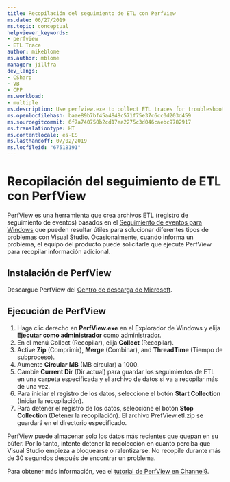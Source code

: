 ```yaml
---
title: Recopilación del seguimiento de ETL con PerfView
ms.date: 06/27/2019
ms.topic: conceptual
helpviewer_keywords:
- perfview
- ETL Trace
author: mikeblome
ms.author: mblome
manager: jillfra
dev_langs:
- CSharp
- VB
- CPP
ms.workload:
- multiple
ms.description: Use perfview.exe to collect ETL traces for troubleshooting issues with Visual Studio
ms.openlocfilehash: baae89b7bf45a4848c571f75e37c6cc0d203d459
ms.sourcegitcommit: 6f7a740750b2cd17ea2275c3d046caebc9782917
ms.translationtype: HT
ms.contentlocale: es-ES
ms.lasthandoff: 07/02/2019
ms.locfileid: "67518191"
---
```

# <a name="collect-an-etl-trace-with-perfview"></a>Recopilación del seguimiento de ETL con PerfView

PerfView es una herramienta que crea archivos ETL (registro de seguimiento de eventos) basados en el [Seguimiento de eventos para Windows](/windows/desktop/ETW/event-tracing-portal) que pueden resultar útiles para solucionar diferentes tipos de problemas con Visual Studio. Ocasionalmente, cuando informa un problema, el equipo del producto puede solicitarle que ejecute PerfView para recopilar información adicional.

## <a name="install-perfview"></a>Instalación de PerfView

Descargue PerfView del [Centro de descarga de Microsoft](http://www.microsoft.com/download/details.aspx?id=28567).

## <a name="run-perfview"></a>Ejecución de PerfView

1. Haga clic derecho en **PerfView.exe** en el Explorador de Windows y elija **Ejecutar como administrador** como administrador.
1. En el menú Collect (Recopilar), elija **Collect** (Recopilar).
1. Active **Zip** (Comprimir), **Merge** (Combinar), and **ThreadTime** (Tiempo de subproceso).
1. Aumente **Circular MB** (MB circular) a 1000.
1. Cambie **Current Dir** (Dir actual) para guardar los seguimientos de ETL en una carpeta especificada y el archivo de datos si va a recopilar más de una vez.
1. Para iniciar el registro de los datos, seleccione el botón **Start Collection** (Iniciar la recopilación).
1. Para detener el registro de los datos, seleccione el botón **Stop Collection** (Detener la recopilación). El archivo PrefView.etl.zip se guardará en el directorio especificado.

PerfView puede almacenar solo los datos más recientes que quepan en su búfer. Por lo tanto, intente detener la recolección en cuanto perciba que Visual Studio empieza a bloquearse o ralentizarse. No recopile durante más de 30 segundos después de encontrar un problema.

Para obtener más información, vea el [tutorial de PerfView en Channel9](http://channel9.msdn.com/Series/PerfView-Tutorial/PerfView-Tutorial-1-Collecting-data-with-the-Run-command).
